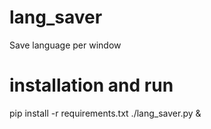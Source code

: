 # lang_saver
Save language per window 


# installation and run
pip install -r requirements.txt
./lang_saver.py &


